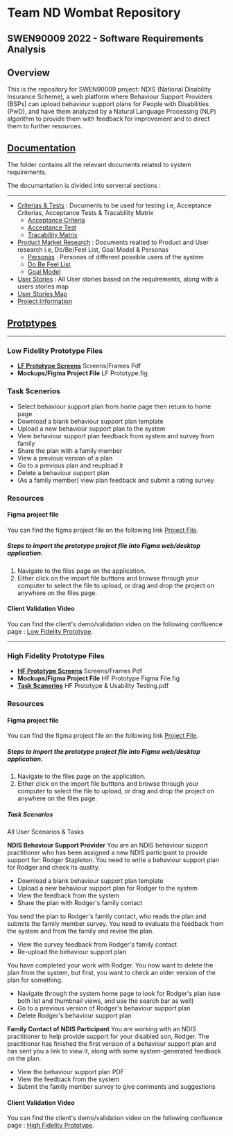 # Team ND Wombat Repository

## SWEN90009 2022 - Software Requirements Analysis

## Overview
This is the repository for SWEN90009 project: NDIS (National Disability Insurance Scheme), a web platform where Behaviour Support Providers (BSPs) can upload behaviour support plans for People with Disabilities (PwD), and have them analyzed by a Natural Language Processing (NLP) algorithm to provide them with feedback for improvement and to direct them to further resources.


## [Documentation](docs/)
The folder contains all the relevant documents related to system requirements.    
  
The documantation is divided into serverral sections : 
***
* [Criterias & Tests](docs/Criterias%20&%20Tests/) : Documents to be used for testing i.e, Acceptance Criterias, Acceptance Tests & Tracability Matrix  
    * [Acceptance Criteria](docs/Criterias%20&%20Tests//Acceptance%20Criteria.pdf)
    * [Acceptance Test](docs/Criterias%20&%20Tests/Acceptance%20Test.pdf)
    * [Tracability Matrix](docs/Criterias%20&%20Tests//Tracability%20Matrix.pdf)
* [Product Market Research](docs/Product%20Market%20Research/) : Documents realted to Product and User research i.e, Do/Be/Feel List, Goal Model & Personas  
    * [Personas](docs/Product%20Market%20Research/Personas) : Personas of different possible users of the system  
    * [Do Be Feel List](docs/Product%20Market%20Research/Do_Be_List.pdf)
    * [Goal Model](docs/Product%20Market%20Research/Goal_Model.pdf)
* [User Stories](docs/User%20Stories/User%20Stories%20Map.pdf) : All User stories based on the requirements, along with a users stories map  
* [User Stories Map](docs/User%20Stories/User%20Stories.pdf)
* [Project Information](docs/Project%20Information.pdf)
  
   
    
  
## [Protptypes](prototypes/)
***
### Low Fidelity Prototype Files
- **[LF Prototype Screens](prototypes/low_fidelity/LF%20Prototype%20Screens.pdf)** Screens/Frames Pdf
- **Mockups/Figma Project File** LF Prototype.fig

### Task Scenerios
- Select behaviour support plan from home page then return to home page
- Download a blank behaviour support plan template
- Upload a new behaviour support plan to the system
- View behaviour support plan feedback from system and survey from family
- Share the plan with a family member
- View a previous version of a plan
- Go to a previous plan and reupload it
- Delete a behaviour support plan
- (As a family member) view plan feedback and submit a rating survey

### Resources

#### Figma project file
You can find the figma project file on the following link [Project File](https://github.com/SWEN90009-2022/SWEN90009_2022_ND_Wombat/tree/master/prototypes/low_fidelity).

##### Steps to import the prototype project file into Figma web/desktop application.
1. Navigate to the files page on the application.
2. Either click on the import file butttons and browse through your computer to select the file to upload, or drag and drop the project on anywhere on the files page.

#### Client Validation Video
You can find the client's demo/validation video on the following confluence page : [Low Fidelity Prototype](https://confluence.cis.unimelb.edu.au:8443/pages/viewpage.action?spaceKey=SWEN900092022NDWombat&title=Low+Fidelity+Prototype).

***

### High Fidelity Prototype Files
- **[HF Prototype Screens](prototypes/high_fidelity/HF%20Prototype%20Screens.pdf)**        Screens/Frames Pdf
- **Mockups/Figma Project File**      HF Prototype Figma File.fig
- **[Task Scanerios](prototypes/high_fidelity/HF%20Prototype%20&%20Usability%20Testing.pdf)**                  HF Prototype & Usability Testing.pdf

### Resources

#### Figma project file
You can find the figma project file on the following link [Project File](https://github.com/SWEN90009-2022/SWEN90009_2022_ND_Wombat/tree/master/prototypes/high_fidelity).

##### Steps to import the prototype project file into Figma web/desktop application.
1. Navigate to the files page on the application.
2. Either click on the import file butttons and browse through your computer to select the file to upload, or drag and drop the project on anywhere on the files page.

##### Task Scenarios
All User Scenarios & Tasks

**NDIS Behaviour Support Provider**
You are an NDIS behaviour support practitioner who has been assigned a new NDIS participant to provide support for: Rodger Stapleton. You need to write a behaviour support plan for Rodger and check its quality.
- Download a blank behaviour support plan template
- Upload a new behaviour support plan for Rodger to the system
- View the feedback from the system
- Share the plan with Rodger's family contact

You send the plan to Rodger's family contact, who reads the plan and submits the family member survey. You need to evaluate the feedback from the system and from the family and revise the plan.
- View the survey feedback from Rodger's family contact
- Re-upload the behaviour support plan

You have completed your work with Rodger. You now want to delete the plan from the system, but first, you want to check an older version of the plan for something.
- Navigate through the system home page to look for Rodger's plan (use both list and thumbnail views, and use the search bar as well)
- Go to a previous version of Rodger's behaviour support plan
- Delete Rodger's behaviour support plan


**Family Contact of NDIS Participant**
You are working with an NDIS practitioner to help provide support for your disabled son, Rodger. The practitioner has finished the first version of a behaviour support plan and has sent you a link to view it, along with some system-generated feedback on the plan.
- View the behaviour support plan PDF
- View the feedback from the system
- Submit the family member survey to give comments and suggestions

#### Client Validation Video
You can find the client's demo/validation video on the following confluence page : [High Fidelity Prototype](https://confluence.cis.unimelb.edu.au:8443/pages/viewpage.action?pageId=101459502).
